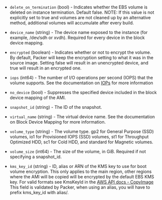 <!-- Code generated from the comments of the BlockDevice struct in builder/amazon/common/block_device.go; DO NOT EDIT MANUALLY -->

-   `delete_on_termination` (bool) - Indicates whether the EBS volume is deleted on instance termination.
    Default false. NOTE: If this value is not explicitly set to true and
    volumes are not cleaned up by an alternative method, additional volumes
    will accumulate after every build.
    
-   `device_name` (string) - The device name exposed to the instance (for example, /dev/sdh or xvdh).
    Required for every device in the block device mapping.
    
-   `encrypted` (boolean) - Indicates whether or not to encrypt the volume. By default, Packer will
    keep the encryption setting to what it was in the source image. Setting
    false will result in an unencrypted device, and true will result in an
    encrypted one.
    
-   `iops` (int64) - The number of I/O operations per second (IOPS) that the volume supports.
    See the documentation on
    [IOPs](https://docs.aws.amazon.com/AWSEC2/latest/APIReference/API_EbsBlockDevice.html)
    for more information
    
-   `no_device` (bool) - Suppresses the specified device included in the block device mapping of
    the AMI.
    
-   `snapshot_id` (string) - The ID of the snapshot.
    
-   `virtual_name` (string) - The virtual device name. See the documentation on Block Device Mapping
    for more information.
    
-   `volume_type` (string) - The volume type. gp2 for General Purpose (SSD) volumes, io1 for
    Provisioned IOPS (SSD) volumes, st1 for Throughput Optimized HDD, sc1
    for Cold HDD, and standard for Magnetic volumes.
    
-   `volume_size` (int64) - The size of the volume, in GiB. Required if not specifying a
    snapshot_id.
    
-   `kms_key_id` (string) - ID, alias or ARN of the KMS key to use for boot volume encryption. This
    only applies to the main region, other regions where the AMI will be
    copied will be encrypted by the default EBS KMS key. For valid formats
    see KmsKeyId in the [AWS API docs -
    CopyImage](https://docs.aws.amazon.com/AWSEC2/latest/APIReference/API_CopyImage.html)
    This field is validated by Packer, when using an alias, you will have to
    prefix kms_key_id with alias/.
    